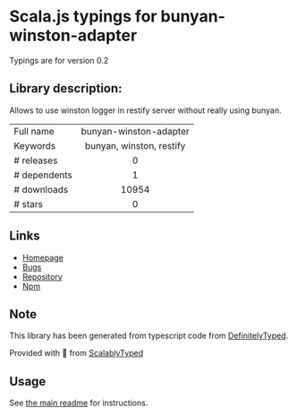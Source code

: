
# Scala.js typings for bunyan-winston-adapter

Typings are for version 0.2

## Library description:
Allows to use winston logger in restify server without really using bunyan.

|                    |                 |
| ------------------ | :-------------: |
| Full name          | bunyan-winston-adapter |
| Keywords           | bunyan, winston, restify |
| # releases         | 0 |
| # dependents       | 1 |
| # downloads        | 10954 |
| # stars            | 0 |

## Links
- [Homepage](https://github.com/gluwer/bunyan-winston-adapter#readme)
- [Bugs](https://github.com/gluwer/bunyan-winston-adapter/issues)
- [Repository](https://github.com/gluwer/bunyan-winston-adapter)
- [Npm](https://www.npmjs.com/package/bunyan-winston-adapter)
    


## Note
This library has been generated from typescript code from [DefinitelyTyped](https://definitelytyped.org).

Provided with :purple_heart: from [ScalablyTyped](https://github.com/oyvindberg/ScalablyTyped)

## Usage
See [the main readme](../../readme.md) for instructions.


